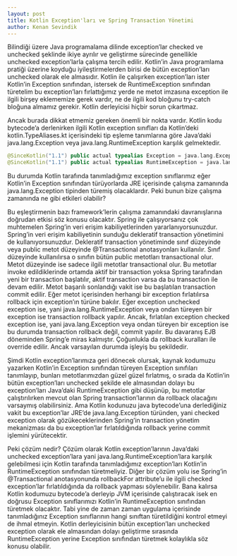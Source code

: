 ```yaml
---
layout: post
title: Kotlin Exception'ları ve Spring Transaction Yönetimi
author: Kenan Sevindik
---
```


Bilindiği üzere Java programalama dilinde exception’lar checked ve unchecked şeklinde ikiye ayrılır ve geliştirme sürecinde 
genellikle unchecked exception’larla çalışma tercih edilir. Kotlin’in Java programlama pratiği üzerine koyduğu 
iyileştirmelerden birisi de bütün exception’ları unchecked olarak ele almasıdır. Kotlin ile çalışırken exception’ları 
ister Kotlin’in Exception sınıfından, istersek de RuntimeException sınıfından türetelim bu exception’ları fırlattığımız 
yerde ne metot imzasına exception ile ilgili birşey eklememize gerek vardır, ne de ilgili kod bloğunu try-catch bloğuna 
almamız gerekir. Kotlin derleyicisi hiçbir sorun çıkartmaz.

Ancak burada dikkat etmemiz gereken önemli bir nokta vardır. Kotlin kodu bytecode’a derlenirken ilgili Kotlin exception 
sınıfları da Kotlin’deki kotlin.TypeAliases.kt içerisindeki tip eşleme tanımlarına göre Java’daki java.lang.Exception 
veya java.lang.RuntimeException karşılık gelmektedir.

```kotlin
@SinceKotlin("1.1") public actual typealias Exception = java.lang.Exception
@SinceKotlin("1.1") public actual typealias RuntimeException = java.lang.RuntimeException
```

Bu durumda Kotlin tarafında tanımladığımız exception sınıflarımız eğer Kotlin’in Exception sınıfından türüyorlarda JRE 
içerisinde çalışma zamanında java.lang.Exception tipinden türemiş olacaklardır. Peki bunun bize çalışma zamanında ne gibi 
etkileri olabilir?

Bu eşleştirmenin bazı framework’lerin çalışma zamanındaki davranışlarına doğrudan etkisi söz konusu olacaktır. Spring ile 
çalışıyorsanız çok muhtemelen Spring’in veri erişim kabiliyetlerinden yararlanıyorsunuzdur. Spring’in veri erişim 
kabiliyetinin sunduğu dekleratif transaction yönetimini de kullanıyorsunuzdur. Dekleratif transaction yönetiminde sınıf 
düzeyinde veya public metot düzeyinde @Transactional anotasyonları kullanılır. Sınıf düzeyinde kullanılırsa o sınıfın 
bütün public metotları transactional olur. Metot düzeyinde ise sadece ilgili metotlar transactional olur. Bu metotlar 
invoke edildiklerinde ortamda aktif bir transaction yoksa Spring tarafından yeni bir transaction başlatılır, aktif 
transaction varsa da bu transaction ile devam edilir. Metot başarılı sonlandığı vakit ise bu başlatılan transaction commit 
edilir. Eğer metot içerisinden herhangi bir exception fırlatılırsa rollback için exception’ın türüne bakılır. Eğer 
exception unchecked exception ise, yani java.lang.RuntimeException veya ondan türeyen bir exception ise transaction 
rollback yapılır. Ancak, fırlatılan exception checked exception ise, yani java.lang.Exception veya ondan türeyen bir 
exception ise bu durumda transaction rollback değil, commit yapılır. Bu davaranış EJB döneminden Spring’e miras kalmıştır. 
Çoğunlukla da rollback kuralları ile override edilir. Ancak varsayılan durumda işleyiş bu şekildedir.

Şimdi Kotlin exception’larımıza geri dönecek olursak, kaynak kodumuzu yazarken Kotlin’in Exception sınıfından türeyen 
Exception sınıfıları tanımlayıp, bunları metotlarımızdan güzel güzel fırlatmış, o sırada da Kotlin’in bütün exception’ları 
unchecked şekilde ele almasından dolayı bu exception’ları Java’daki RuntimeException gibi düşünüp, bu metotlar çalıştırılırken 
mevcut olan Spring transaction’larının da rollback olacağını varsaymış olabilirsiniz. Ama Kotlin kodunuzu java bytecode’una 
derlediğiniz vakit bu exception’lar JRE’de java.lang.Exception türünden, yani checked exception olarak gözükeceklerinden 
Spring’in transaction yönetim mekanizması da bu exception’lar fırlatıldığında rollback yerine commit işlemini yürütecektir.

Peki çözüm nedir? Çözüm olarak Kotlin exception’larının Java’daki unchecked exception’lara yani java.lang.RuntimeException’lara 
karşılık gelebilmesi için Kotlin tarafında tanımladığımız exception’ları Kotlin’in RuntimeException sınıfından türetmeliyiz. 
Diğer bir çözüm yolu ise Spring’in @Transactional anotasyonunda rollbackFor attribute’u ile ilgili checked exception’lar 
fırlatıldığında da rollback yapması söylenebilir. Bana kalırsa Kotlin kodumuzu bytecode’a derleyip JVM içerisinde çalıştıracak 
isek en doğrusu Exception sınıflarımızı Kotlin’in RuntimeException sınıfından türetmek olacaktır. Tabi yine de zaman zaman 
uygulama içerisinde tanımladığınız Exception sınıflarının hangi sınıftan türetildiğini kontrol etmeyi de ihmal etmeyin. 
Kotlin derleyicisinin bütün exception’ları unchecked exception olarak ele almasından dolayı geliştirme sırasında 
RuntimeException yerine Exception sınıfından türetmek kolaylıkla söz konusu olabilir.
